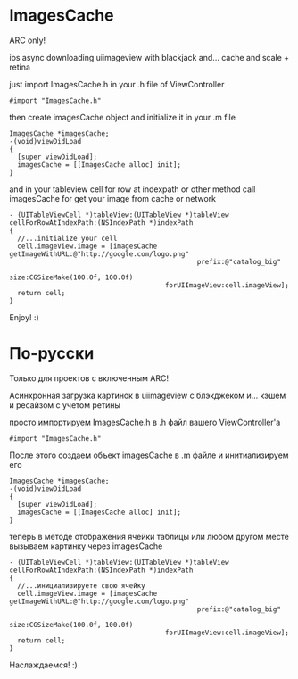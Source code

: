 ImagesCache
===========

ARC only!

ios async downloading uiimageview with blackjack and... cache and scale + retina

just import ImagesCache.h in your .h file of ViewController
```
#import "ImagesCache.h"
```
then create imagesCache object and initialize it in your .m file
```
ImagesCache *imagesCache;
-(void)viewDidLoad
{
  [super viewDidLoad];
  imagesCache = [[ImagesCache alloc] init];
}
```
and in your tableview cell for row at indexpath or other method call imagesCache for get your image from cache or network
```
- (UITableViewCell *)tableView:(UITableView *)tableView cellForRowAtIndexPath:(NSIndexPath *)indexPath
{
  //...initialize your cell
  cell.imageView.image = [imagesCache getImageWithURL:@"http://google.com/logo.png"
                                               prefix:@"catalog_big"
                                                 size:CGSizeMake(100.0f, 100.0f)
                                       forUIImageView:cell.imageView];
  return cell;
}
```
Enjoy! :)



По-русски
===========

Только для проектов с включенным ARC!

Асинхронная загрузка картинок в uiimageview с блэкджеком и... кэшем и ресайзом с учетом ретины

просто импортируем ImagesCache.h в .h файл вашего ViewController'a
```
#import "ImagesCache.h"
```
После этого создаем объект imagesCache в .m файле и инитиализируем его
```
ImagesCache *imagesCache;
-(void)viewDidLoad
{
  [super viewDidLoad];
  imagesCache = [[ImagesCache alloc] init];
}
```
теперь в методе отображения ячейки таблицы или любом другом месте вызываем картинку через imagesCache
```
- (UITableViewCell *)tableView:(UITableView *)tableView cellForRowAtIndexPath:(NSIndexPath *)indexPath
{
  //...инициализируете свою ячейку
  cell.imageView.image = [imagesCache getImageWithURL:@"http://google.com/logo.png"
                                               prefix:@"catalog_big"
                                                 size:CGSizeMake(100.0f, 100.0f)
                                       forUIImageView:cell.imageView];
  return cell;
}
```
Наслаждаемся! :)

